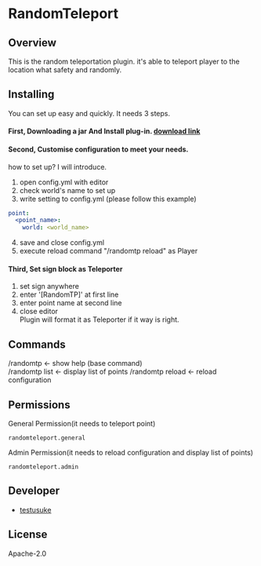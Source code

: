 # RandomTeleport
## Overview
This is the random teleportation plugin. it's able to teleport player to the location what safety and randomly. 
## Installing
You can set up easy and quickly. It needs 3 steps.  
#### First, Downloading a jar And Install plug-in. [download link](https://github.com/AzisabaNetwork/RandomTeleport/releases/tag/1.0.0) 
#### Second, Customise configuration to meet your needs.
how to set up? I will introduce.
1. open config.yml with editor
2. check world's name to set up
3. write setting to config.yml (please follow this example)
```yaml
point:
  <point_name>:
    world: <world_name>
```
4. save and close config.yml
5. execute reload command "/randomtp reload" as Player  
#### Third, Set sign block as Teleporter  
1. set sign anywhere
2. enter '[RandomTP]' at first line
3. enter point name at second line
4. close editor  
Plugin will format it as Teleporter if it way is right.
   
## Commands
/randomtp <- show help (base command)  
/randomtp list <- display list of points
/randomtp reload <- reload configuration
## Permissions
General Permission(it needs to teleport point)
```
randomteleport.general
```
Admin Permission(it needs to reload configuration and display list of points)
```
randomteleport.admin
```
## Developer
- [testusuke](https://github.com/testusuke)
## License
Apache-2.0